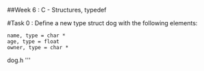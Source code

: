##Week 6 : C - Structures, typedef

#Task 0 : Define a new type struct dog with the following elements:

    name, type = char *
    age, type = float
    owner, type = char *

dog.h 
'''

